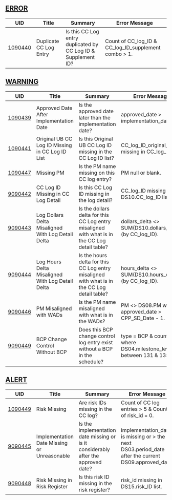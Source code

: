 ## [ERROR](/DIQs/error)

| UID | Title | Summary | Error Message |
|-----|-------|---------|---------------|
| [1090440](/DIQs/DS09/1090440) | Duplicate CC Log Entry | Is this CC Log entry duplicated by CC Log ID & Supplement ID? | Count of CC_log_ID & CC_log_ID_supplement combo > 1. |
## [WARNING](/DIQs/warning)

| UID | Title | Summary | Error Message |
|-----|-------|---------|---------------|
| [1090439](/DIQs/DS09/1090439) | Approved Date After Implementation Date | Is the approved date later than the implementation date? | approved_date > implementation_date. |
| [1090441](/DIQs/DS09/1090441) | Original UB CC Log ID Missing in CC Log ID List | Is this Original UB CC Log ID missing in the CC Log ID list? | CC_log_ID_original_UB missing in CC_log_ID list. |
| [1090447](/DIQs/DS09/1090447) | Missing PM | Is the PM name missing on this CC log entry? | PM null or blank. |
| [9090442](/DIQs/DS09/9090442) | CC Log ID Missing in CC Log Detail | Is this CC Log ID missing in the log detail? | CC_log_ID missing in DS10.CC_log_ID list. |
| [9090443](/DIQs/DS09/9090443) | Log Dollars Delta Misaligned With Log Detail Delta | Is the dollars delta for this CC Log entry misaligned with what is in the CC Log detail table? | dollars_delta <> SUM(DS10.dollars_delta) (by CC_log_ID). |
| [9090444](/DIQs/DS09/9090444) | Log Hours Delta Misaligned With Log Detail Delta | Is the hours delta for this CC Log entry misaligned with what is in the CC Log detail table? | hours_delta <> SUM(DS10.hours_delta) (by CC_log_ID). |
| [9090446](/DIQs/DS09/9090446) | PM Misaligned with WADs | Is the PM name misaligned with what is in the WADs? | PM <> DS08.PM where approved_date > CPP_SD_Date - 1. |
| [9090449](/DIQs/DS09/9090449) | BCP Change Control Without BCP | Does this BCP change control log entry exist without a BCP in the schedule? | type = BCP & count = 0 where DS04.milestone_level between 131 & 135. |
## [ALERT](/DIQs/alert)

| UID | Title | Summary | Error Message |
|-----|-------|---------|---------------|
| [1090449](/DIQs/DS09/1090449) | Risk Missing | Are risk IDs missing in the CC log? | Count of CC log entries > 5 & Count of risk_id = 0. |
| [9090445](/DIQs/DS09/9090445) | Implementation Date Missing or Unreasonable | Is the implementation date missing or is it considerably after the approved date? | implementation_date is missing or > the next DS03.period_date after the current DS09.approved_date. |
| [9090448](/DIQs/DS09/9090448) | Risk Missing in Risk Register | Is this risk ID missing in the risk register? | risk_id missing in DS15.risk_ID list. |
